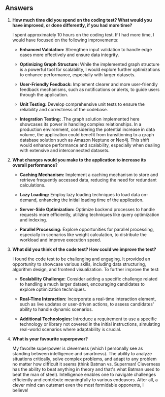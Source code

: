 ## Answers

1. **How much time did you spend on the coding test? What would you have improved, or done differently, if you had more time?**

   I spent approximately 10 hours on the coding test. If I had more time, I would have focused on the following improvements:

   - **Enhanced Validation:** Strengthen input validation to handle edge cases more effectively and ensure data integrity.
   
   - **Optimizing Graph Structure:** While the implemented graph structure is a powerful tool for scalability, I would explore further optimizations to enhance performance, especially with larger datasets.

   - **User-Friendly Feedback:** Implement clearer and more user-friendly feedback mechanisms, such as notifications or alerts, to guide users through the application.

   - **Unit Testing:** Develop comprehensive unit tests to ensure the reliability and correctness of the codebase.

   - **Integration Testing:** .The graph solution implemented here showcases its power in handling complex relationships. In a production environment, considering the potential increase in data volume, the application could benefit from transitioning to a graph database solution such as Amazon Neptune or Neo4j. This shift would enhance performance and scalability, especially when dealing with extensive and interconnected datasets.


2. **What changes would you make to the application to increase its overall performance?**

   - **Caching Mechanism:** Implement a caching mechanism to store and retrieve frequently accessed data, reducing the need for redundant calculations.

   - **Lazy Loading:** Employ lazy loading techniques to load data on-demand, enhancing the initial loading time of the application.

   - **Server-Side Optimization:** Optimize backend processes to handle requests more efficiently, utilizing techniques like query optimization and indexing.

   - **Parallel Processing:** Explore opportunities for parallel processing, especially in scenarios like weight calculation, to distribute the workload and improve execution speed.

3. **What did you think of the code test? How could we improve the test?**

   I found the code test to be challenging and engaging. It provided an opportunity to showcase various skills, including data structuring, algorithm design, and frontend visualization. To further improve the test:

   - **Scalability Challenge:** Consider adding a specific challenge related to handling a much larger dataset, encouraging candidates to explore optimization techniques.

   - **Real-Time Interaction:** Incorporate a real-time interaction element, such as live updates or user-driven actions, to assess candidates' ability to handle dynamic scenarios.

   - **Additional Technologies:** Introduce a requirement to use a specific technology or library not covered in the initial instructions, simulating real-world scenarios where adaptability is crucial.

4. **What is your favourite superpower?**

   My favorite superpower is cleverness (which I personally see as standing between intelligence and smartness). The ability to analyze situations critically, solve complex problems, and adapt to any problem no matter how difficult it seems (think Batman vs. Superman! Cleverness has the ability to beat anything in theory and that's what Batman used to beat the man of steel). Intelligence enables one to navigate challenges efficiently and contribute meaningfully to various endeavors. After all, a clever mind can outsmart even the most formidable opponents, I believe!
